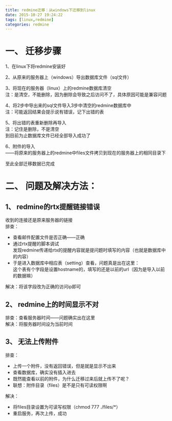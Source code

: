 ```yaml
---
title: redmine迁移：从windows下迁移到linux
date: 2015-10-27 19:24:22
tags: [linux,redmine]
categories: redmine
---
```


# 一、 迁移步骤
1、在linux下将redmine安装好  

2、从原来的服务器上（windows）导出数据库文件（sql文件）  

3、将现在的服务器（linux）上的redmine数据库清空  
注：是清空，不能删除，因为删除会导致之后访问不了，具体原因可能是兼容问题  

4、将2步中导出来的sql文件导入3步中清空的redmine数据库中  
注：可能返回结果会提示说有错误，记下出错的表  

<!-- more -->

5、将出错的表重新删除再导入  
注：记住是删除，不是清空  
到目前为止数据库文件已经全部导入成功了  

6、附件的导入  
——将原来的服务器上的redmine中files文件拷贝到现在的服务器上的相同目录下  

至此全部迁移数据已完成

# 二、 问题及解决方法：
## 1、 redmine的rtx提醒链接错误
收到的连接还是原来服务器的链接  
排查：
* 查看邮件配置文件是否正确——正确
* 通过rtx提醒的脚本调试  
发现redmine传递给rtx的提醒内容就是提问题时填写的内容（也就是数据库中的内容）
* 于是进入数据库中相应表（setting）查看，问题真是出在这里：  
这个表有个字段是设置hostname的，填写的还是以前的url（因为是导入以前的数据嘛）  

解决：将该字段改为正确的访问ip即可

## 2、 redmine上的时间显示不对  
排查：查看服务器时间——问题确实出在这里  
解决：将服务器时间设为当前时间

## 3、 无法上传附件  
排查：
* 上传一个附件，没有返回错误，但是就是显示不出来
* 查看数据库，确实没有插入进去
* 既然能查看以前的附件，为什么迁移过来后就上传不了呢？
* 联想：附件目录（files）是不是只有可读权限啊

解决：
* 将files目录设置为可读写权限（chmod 777 ./files/*）
* 重启服务，再次上传，成功
